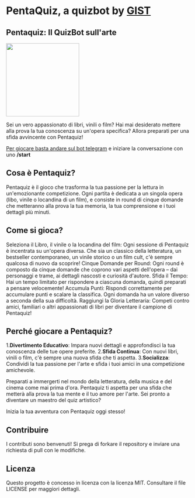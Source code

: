 # PentaQuiz, a quizbot by [GIST](https://github.com/gvincenzi/gist)
## Pentaquiz: Il QuizBot sull'arte

<img src="gist.png" width="200">

Sei un vero appassionato di libri, vinili o film? Hai mai desiderato mettere alla prova la tua conoscenza su un'opera specifica? Allora preparati per una sfida avvincente con Pentaquiz!

 
[Per giocare basta andare sul bot telegram](https://t.me/pentaquiz_bot) e iniziare la conversazione con uno **/start**

## Cosa è Pentaquiz?
Pentaquiz è il gioco che trasforma la tua passione per la lettura in un'emozionante competizione. Ogni partita è dedicata a un singola opera (libo, vinile o locandina di un film), e consiste in round di cinque domande che metteranno alla prova la tua memoria, la tua comprensione e i tuoi dettagli più minuti.

## Come si gioca?
Seleziona il Libro, il vinile o la locandina del film: Ogni sessione di Pentaquiz è incentrata su un'opera diversa. Che sia un classico della letteratura, un bestseller contemporaneo, un vinile storico o un film cult, c'è sempre qualcosa di nuovo da scoprire!
Cinque Domande per Round: Ogni round è composto da cinque domande che coprono vari aspetti dell'opera – dai personaggi e trame, ai dettagli nascosti e curiosità d'autore.
Sfida il Tempo: Hai un tempo limitato per rispondere a ciascuna domanda, quindi preparati a pensare velocemente!
Accumula Punti: Rispondi correttamente per accumulare punti e scalare la classifica. Ogni domanda ha un valore diverso a seconda della sua difficoltà.
Raggiungi la Gloria Letteraria: Competi contro amici, familiari o altri appassionati di libri per diventare il campione di Pentaquiz!


## Perché giocare a Pentaquiz?
1.**Divertimento Educativo**: Impara nuovi dettagli e approfondisci la tua conoscenza delle tue opere preferite.
2.**Sfida Continua**: Con nuovi libri, vinili o film, c'è sempre una nuova sfida che ti aspetta.
3.**Socializza**: Condividi la tua passione per l'arte e sfida i tuoi amici in una competizione amichevole.

Preparati a immergerti nel mondo della letteratura, della musica e del cinema come mai prima d'ora. Pentaquiz ti aspetta per una sfida che metterà alla prova la tua mente e il tuo amore per l'arte. Sei pronto a diventare un maestro del quiz artistico?

Inizia la tua avventura con Pentaquiz oggi stesso!

## Contribuire
I contributi sono benvenuti! Si prega di forkare il repository e inviare una richiesta di pull con le modifiche.

## Licenza
Questo progetto è concesso in licenza con la licenza MIT. Consultare il file LICENSE per maggiori dettagli.